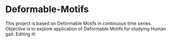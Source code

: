 # Deformable-Motifs
This project is based on Deformable Motifs in continuous time series. Objective is to explore application of Deformable Motifs for studying Human gait.
Editing it!
